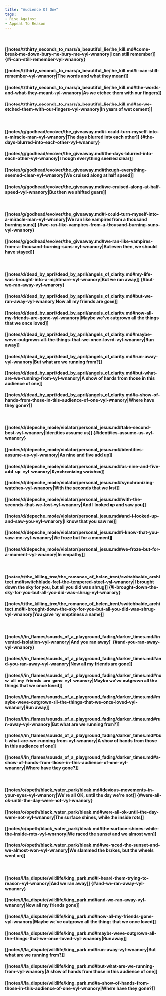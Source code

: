 ```yaml
---
title: "Audience Of One"
tags:
- Rise Against
- Appeal To Reason
---
```

&nbsp;
#### [[notes/t/thirty_seconds_to_mars/a_beautiful_lie/the_kill.md#come-break-me-down-bury-me-bury-me-vyl-wnanory|I can still remember]] {#i-can-still-remember-vyl-wnanory}
#### [[notes/t/thirty_seconds_to_mars/a_beautiful_lie/the_kill.md#i-can-still-remember-vyl-wnanory|The words and what they meant]]
#### [[notes/t/thirty_seconds_to_mars/a_beautiful_lie/the_kill.md#the-words-and-what-they-meant-vyl-wnanory|As we etched them with our fingers]]
#### [[notes/t/thirty_seconds_to_mars/a_beautiful_lie/the_kill.md#as-we-etched-them-with-our-fingers-vyl-wnanory|In years of wet cement]]
&nbsp;
#### [[notes/g/godhead/evolver/the_giveaway.md#i-could-turn-myself-into-a-miracle-man-vyl-wnanory|The days blurred into each other]] {#the-days-blurred-into-each-other-vyl-wnanory}
#### [[notes/g/godhead/evolver/the_giveaway.md#the-days-blurred-into-each-other-vyl-wnanory|Though everything seemed clear]]
#### [[notes/g/godhead/evolver/the_giveaway.md#though-everything-seemed-clear-vyl-wnanory|We cruised along at half speed]]
#### [[notes/g/godhead/evolver/the_giveaway.md#we-cruised-along-at-half-speed-vyl-wnanory|But then we shifted gears]]
&nbsp;
#### [[notes/g/godhead/evolver/the_giveaway.md#i-could-turn-myself-into-a-miracle-man-vyl-wnanory|We ran like vampires from a thousand burning suns]] {#we-ran-like-vampires-from-a-thousand-burning-suns-vyl-wnanory}
#### [[notes/g/godhead/evolver/the_giveaway.md#we-ran-like-vampires-from-a-thousand-burning-suns-vyl-wnanory|But even then, we should have stayed]]
&nbsp;
#### [[notes/d/dead_by_april/dead_by_april/angels_of_clarity.md#my-life-was-brought-into-a-nightmare-vyl-wnanory|But we ran away]] {#but-we-ran-away-vyl-wnanory}
#### [[notes/d/dead_by_april/dead_by_april/angels_of_clarity.md#but-we-ran-away-vyl-wnanory|Now all my friends are gone]]
#### [[notes/d/dead_by_april/dead_by_april/angels_of_clarity.md#now-all-my-friends-are-gone-vyl-wnanory|Maybe we've outgrown all the things that we once loved]]
#### [[notes/d/dead_by_april/dead_by_april/angels_of_clarity.md#maybe-weve-outgrown-all-the-things-that-we-once-loved-vyl-wnanory|Run away]]
#### [[notes/d/dead_by_april/dead_by_april/angels_of_clarity.md#run-away-vyl-wnanory|But what are we running from?]]
#### [[notes/d/dead_by_april/dead_by_april/angels_of_clarity.md#but-what-are-we-running-from-vyl-wnanory|A show of hands from those in this audience of one]]
#### [[notes/d/dead_by_april/dead_by_april/angels_of_clarity.md#a-show-of-hands-from-those-in-this-audience-of-one-vyl-wnanory|Where have they gone?]]
&nbsp;
#### [[notes/d/depeche_mode/violator/personal_jesus.md#take-second-best-vyl-wnanory|Identities assume us]] {#identities-assume-us-vyl-wnanory}
#### [[notes/d/depeche_mode/violator/personal_jesus.md#identities-assume-us-vyl-wnanory|As nine and five add up]]
#### [[notes/d/depeche_mode/violator/personal_jesus.md#as-nine-and-five-add-up-vyl-wnanory|Synchronizing watches]]
#### [[notes/d/depeche_mode/violator/personal_jesus.md#synchronizing-watches-vyl-wnanory|With the seconds that we lost]]
#### [[notes/d/depeche_mode/violator/personal_jesus.md#with-the-seconds-that-we-lost-vyl-wnanory|And I looked up and saw you]]
#### [[notes/d/depeche_mode/violator/personal_jesus.md#and-i-looked-up-and-saw-you-vyl-wnanory|I know that you saw me]]
#### [[notes/d/depeche_mode/violator/personal_jesus.md#i-know-that-you-saw-me-vyl-wnanory|We froze but for a moment]]
#### [[notes/d/depeche_mode/violator/personal_jesus.md#we-froze-but-for-a-moment-vyl-wnanory|In empathy]]
&nbsp;
#### [[notes/t/the_killing_tree/the_romance_of_helen_trent/switchbalde_architect.md#switchblade-feel-the-tempered-steel-vyl-wnanory|I brought down the sky for you, but all you did was shrug]] {#i-brought-down-the-sky-for-you-but-all-you-did-was-shrug-vyl-wnanory}
#### [[notes/t/the_killing_tree/the_romance_of_helen_trent/switchbalde_architect.md#i-brought-down-the-sky-for-you-but-all-you-did-was-shrug-vyl-wnanory|You gave my emptiness a name]]
&nbsp;
#### [[notes/i/in_flames/sounds_of_a_playground_fading/darker_times.md#invented-isolation-vyl-wnanory|And you ran away]] {#and-you-ran-away-vyl-wnanory}
#### [[notes/i/in_flames/sounds_of_a_playground_fading/darker_times.md#and-you-ran-away-vyl-wnanory|Now all my friends are gone]]
#### [[notes/i/in_flames/sounds_of_a_playground_fading/darker_times.md#now-all-my-friends-are-gone-vyl-wnanory|Maybe we've outgrown all the things that we once loved]]
#### [[notes/i/in_flames/sounds_of_a_playground_fading/darker_times.md#maybe-weve-outgrown-all-the-things-that-we-once-loved-vyl-wnanory|Run away]]
#### [[notes/i/in_flames/sounds_of_a_playground_fading/darker_times.md#run-away-vyl-wnanory|But what are we running from?]]
#### [[notes/i/in_flames/sounds_of_a_playground_fading/darker_times.md#but-what-are-we-running-from-vyl-wnanory|A show of hands from those in this audience of one]]
#### [[notes/i/in_flames/sounds_of_a_playground_fading/darker_times.md#a-show-of-hands-from-those-in-this-audience-of-one-vyl-wnanory|Where have they gone?]]
&nbsp;
#### [[notes/o/opeth/black_water_park/bleak.md#devious-movements-in-your-eyes-vyl-wnanory|We're all OK, until the day we're not]] {#were-all-ok-until-the-day-were-not-vyl-wnanory}
#### [[notes/o/opeth/black_water_park/bleak.md#were-all-ok-until-the-day-were-not-vyl-wnanory|The surface shines, while the inside rots]]
#### [[notes/o/opeth/black_water_park/bleak.md#the-surface-shines-while-the-inside-rots-vyl-wnanory|We raced the sunset and we almost won]]
#### [[notes/o/opeth/black_water_park/bleak.md#we-raced-the-sunset-and-we-almost-won-vyl-wnanory|We slammed the brakes, but the wheels went on]]
&nbsp;
#### [[notes/l/la_dispute/wildlife/king_park.md#i-heard-them-trying-to-reason-vyl-wnanory|And we ran away]] {#and-we-ran-away-vyl-wnanory}
#### [[notes/l/la_dispute/wildlife/king_park.md#and-we-ran-away-vyl-wnanory|Now all my friends gone]]
#### [[notes/l/la_dispute/wildlife/king_park.md#now-all-my-friends-gone-vyl-wnanory|Maybe we've outgrown all the things that we once loved]]
#### [[notes/l/la_dispute/wildlife/king_park.md#maybe-weve-outgrown-all-the-things-that-we-once-loved-vyl-wnanory|Run away]]
#### [[notes/l/la_dispute/wildlife/king_park.md#run-away-vyl-wnanory|But what are we running from?]]
#### [[notes/l/la_dispute/wildlife/king_park.md#but-what-are-we-running-from-vyl-wnanory|A show of hands from those in this audience of one]]
#### [[notes/l/la_dispute/wildlife/king_park.md#a-show-of-hands-from-those-in-this-audience-of-one-vyl-wnanory|Where have they gone?]]
